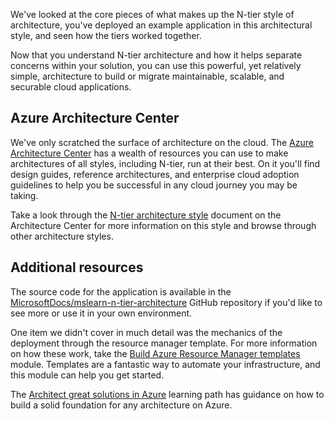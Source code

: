 We've looked at the core pieces of what makes up the N-tier style of architecture, you've deployed an example application in this architectural style, and seen how the tiers worked together.

Now that you understand N-tier architecture and how it helps separate concerns within your solution, you can use this powerful, yet relatively simple, architecture to build or migrate maintainable, scalable, and securable cloud applications.

## Azure Architecture Center

We've only scratched the surface of architecture on the cloud. The [Azure Architecture Center](https://docs.microsoft.com/azure/architecture/) has a wealth of resources you can use to make architectures of all styles, including N-tier, run at their best. On it you'll find design guides, reference architectures, and enterprise cloud adoption guidelines to help you be successful in any cloud journey you may be taking.

Take a look through the [N-tier architecture style](https://docs.microsoft.com/azure/architecture/guide/architecture-styles/n-tier) document on the Architecture Center for more information on this style and browse through other architecture styles.

## Additional resources

The source code for the application is available in the [MicrosoftDocs/mslearn-n-tier-architecture](https://github.com/MicrosoftDocs/mslearn-n-tier-architecture) GitHub repository if you'd like to see more or use it in your own environment. 

One item we didn't cover in much detail was the mechanics of the deployment through the resource manager template. For more information on how these work, take the [Build Azure Resource Manager templates](https://docs.microsoft.com/learn/modules/build-azure-vm-templates/) module. Templates are a fantastic way to automate your infrastructure, and this module can help you get started.

The [Architect great solutions in Azure](https://docs.microsoft.com/learn/paths/architect-great-solutions-in-azure/) learning path has guidance on how to build a solid foundation for any architecture on Azure.